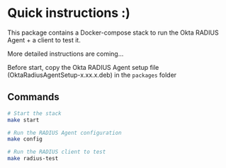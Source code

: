 # Quick instructions :)

This package contains a Docker-compose stack to run the Okta RADIUS Agent + a
client to test it.

More detailed instructions are coming...

Before start, copy the Okta RADIUS Agent setup file
(OktaRadiusAgentSetup-x.xx.x.deb) in the `packages` folder

## Commands

```bash
# Start the stack
make start

# Run the RADIUS Agent configuration
make config

# Run the RADIUS client to test
make radius-test
